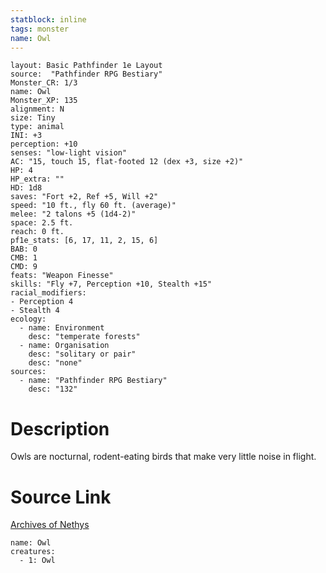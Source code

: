 ```yaml
---
statblock: inline
tags: monster
name: Owl
---
```

```statblock
layout: Basic Pathfinder 1e Layout
source:  "Pathfinder RPG Bestiary"
Monster_CR: 1/3
name: Owl
Monster_XP: 135
alignment: N
size: Tiny
type: animal
INI: +3
perception: +10
senses: "low-light vision"
AC: "15, touch 15, flat-footed 12 (dex +3, size +2)"
HP: 4
HP_extra: ""
HD: 1d8
saves: "Fort +2, Ref +5, Will +2"
speed: "10 ft., fly 60 ft. (average)"
melee: "2 talons +5 (1d4-2)"
space: 2.5 ft.
reach: 0 ft.
pf1e_stats: [6, 17, 11, 2, 15, 6]
BAB: 0
CMB: 1
CMD: 9
feats: "Weapon Finesse"
skills: "Fly +7, Perception +10, Stealth +15"
racial_modifiers:
- Perception 4
- Stealth 4
ecology:
  - name: Environment
    desc: "temperate forests"
  - name: Organisation
    desc: "solitary or pair"
    desc: "none"
sources:
  - name: "Pathfinder RPG Bestiary"
    desc: "132"
```
# Description
Owls are nocturnal, rodent-eating birds that make very little noise in flight.
# Source Link
[Archives of Nethys](https://aonprd.com/MonsterDisplay.aspx?ItemName=Owl)
```encounter-table
name: Owl
creatures:
  - 1: Owl
```
